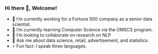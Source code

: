 ### Hi there 👋, Welcome!

<!--
**mzhong45/mzhong45** is a ✨ _special_ ✨ repository because its `README.md` (this file) appears on your GitHub profile.

Here are some ideas to get you started:

- 🔭 I’m currently working on ...
- 🌱 I’m currently learning ...
- 👯 I’m looking to collaborate on ...
- 🤔 I’m looking for help with ...
- 💬 Ask me about ...
- 📫 How to reach me: ...
- 😄 Pronouns: ...
- ⚡ Fun fact: ...
-->

- 🔭 I’m currently working for a Fortune 500 company as a senior data scientist.
- 🌱 I’m currently learning Computer Science via the OMSCS program.
- 👯 I’m looking to collaborate on research on NLP
- 💬 Ask me about data science, retail, advertisement, and statistics.
- ⚡ Fun fact: I speak three languages.
